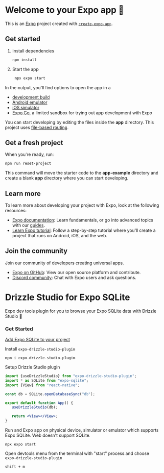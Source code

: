 # Welcome to your Expo app 👋

This is an [Expo](https://expo.dev) project created with [`create-expo-app`](https://www.npmjs.com/package/create-expo-app).

## Get started

1. Install dependencies

   ```bash
   npm install
   ```

2. Start the app

   ```bash
    npx expo start
   ```

In the output, you'll find options to open the app in a

- [development build](https://docs.expo.dev/develop/development-builds/introduction/)
- [Android emulator](https://docs.expo.dev/workflow/android-studio-emulator/)
- [iOS simulator](https://docs.expo.dev/workflow/ios-simulator/)
- [Expo Go](https://expo.dev/go), a limited sandbox for trying out app development with Expo

You can start developing by editing the files inside the **app** directory. This project uses [file-based routing](https://docs.expo.dev/router/introduction).

## Get a fresh project

When you're ready, run:

```bash
npm run reset-project
```

This command will move the starter code to the **app-example** directory and create a blank **app** directory where you can start developing.

## Learn more

To learn more about developing your project with Expo, look at the following resources:

- [Expo documentation](https://docs.expo.dev/): Learn fundamentals, or go into advanced topics with our [guides](https://docs.expo.dev/guides).
- [Learn Expo tutorial](https://docs.expo.dev/tutorial/introduction/): Follow a step-by-step tutorial where you'll create a project that runs on Android, iOS, and the web.

## Join the community

Join our community of developers creating universal apps.

- [Expo on GitHub](https://github.com/expo/expo): View our open source platform and contribute.
- [Discord community](https://chat.expo.dev): Chat with Expo users and ask questions.

# Drizzle Studio for Expo SQLite

Expo dev tools plugin for you to browse your Expo SQLite data with Drizzle Studio 🎉

### Get Started

[Add Expo SQLite to your project](https://docs.expo.dev/versions/latest/sdk/sqlite/)

Install `expo-drizzle-studio-plugin`

```shell
npm i expo-drizzle-studio-plugin
```

Setup Drizzle Studio plugin

```jsx
import {useDrizzleStudio} from "expo-drizzle-studio-plugin";
import * as SQLite from "expo-sqlite";
import {View} from "react-native";

const db = SQLite.openDatabaseSync("db");

export default function App() {
   useDrizzleStudio(db);

   return <View></View>;
}
```

Run and Expo app on physical device, simulator or emulator which supports Expo SQLite. Web doesn't support SQLite.

```shell
npx expo start
```

Open devtools menu from the terminal with "start" process and choose `expo-drizzle-studio-plugin`

```
shift + m
```